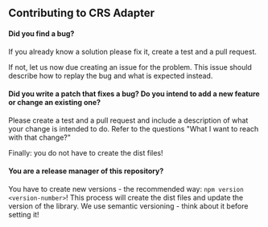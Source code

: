 ## Contributing to CRS Adapter

#### Did you find a bug?

If you already know a solution please fix it, create a test and a pull request. 

If not, let us now due creating an issue for the problem. 
This issue should describe how to replay the bug and what is expected instead.

#### Did you write a patch that fixes a bug? Do you intend to add a new feature or change an existing one?

Please create a test and a pull request and include a description of what your change is intended to do.
Refer to the questions "What I want to reach with that change?"

Finally: you do not have to create the dist files!

#### You are a release manager of this repository?

You have to create new versions - the recommended way: `npm version <version-number>`!
This process will create the dist files and update the version of the library.
We use semantic versioning - think about it before setting it!
